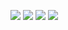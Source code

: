 

<a href="https://www.instagram.com/"><img src="https://img.shields.io/badge/JavaScript-F7DF1E?style=for-the-badge&logo=JavaScript&logoColor=white"/></a>
<a href="https://www.instagram.com/"><img src="https://img.shields.io/badge/Java-ED8B00?style=for-the-badge&logo=openjdk&logoColor=white"/></a>
<a href="https://www.instagram.com/"><img src="https://img.shields.io/badge/CSS-239120?&style=for-the-badge&logo=css3&logoColor=white"/></a>
<a href="https://www.instagram.com/"><img src="https://img.shields.io/badge/Spring-6DB33F?style=for-the-badge&logo=spring&logoColor=white"/></a>
